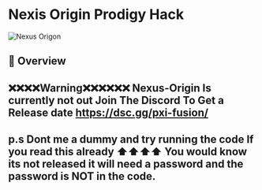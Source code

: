 # Nexis Origin Prodigy Hack

![Nexus Origon](https://pxi-fusion.com/images/nexus-logo.png)

## 🚀 Overview
## ❌❌❌❌Warning❌❌❌❌❌❌ Nexus-Origin Is currently not out Join The Discord To Get a Release date  https://dsc.gg/pxi-fusion/
## p.s Dont me a dummy and try running the code If you read this already ⬆️⬆️⬆️⬆️ You would know its not released it will need a password and the password is NOT in the code.
